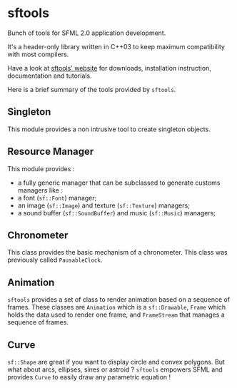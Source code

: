 sftools
=======

Bunch of tools for SFML 2.0 application development.

It's a header-only library written in C++03 to keep maximum compatibility with most compilers.

Have a look at [sftools' website](http://mantognini.github.com/sftools/) for downloads, installation instruction, documentation and tutorials.

Here is a brief summary of the tools provided by `sftools`.


Singleton
---------

This module provides a non intrusive tool to create singleton objects.


Resource Manager
----------------

This module provides :

* a fully generic manager that can be subclassed to generate customs managers like :
* a font (`sf::Font`) manager;
* an image (`sf::Image`) and texture (`sf::Texture`) managers;
* a sound buffer (`sf::SoundBuffer`) and music (`sf::Music`) managers;


Chronometer
-----------

This class provides the basic mechanism of a chronometer. This class was previously called `PausableClock`.


Animation
---------

`sftools` provides a set of class to render animation based on a sequence of frames. These classes are `Animation` which is a `sf::Drawable`, `Frame` which holds the data used to render one frame, and `FrameStream` that manages a sequence of frames.


Curve
-----

`sf::Shape` are great if you want to display circle and convex polygons. But what about arcs, ellipses, sines or astroid ? `sftools` empowers SFML and provides `Curve` to easily draw any parametric equation !

